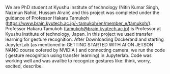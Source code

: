 We are PhD student at Kyushu Institute of technology (Nitin Kumar Singh, Nazmun Nahid, Hussam Alraie) and this project was completed under the guidance of Professor Hakaru Tamukoh  (https://www.brain.kyutech.ac.jp/~tamukoh/en/member_e/tamukoh/).
Professor Hakaru Tamukoh (tamukoh@brain.kyutech.ac.jp) is Professor at Kyushu Institute of technology, Japan.
In this project we used transfer learning for gesture recognition. After Downloading Dockerand and starting JupyterLab (as mentioned in GETTING STARTED WITH AI ON JETSON NANO course oofered by NVIDIA ) and connecting camera, we run the code ( gesture recognition using transfer learning) in Jupyterlab. Code was working well and was availbe to recognize gestures like: think, worry, excited, describe.
